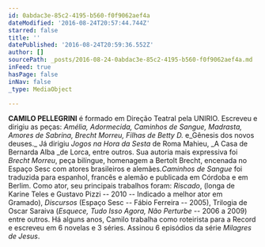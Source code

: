 ```yaml
---
id: 0abdac3e-85c2-4195-b560-f0f9062aef4a
dateModified: '2016-08-24T20:57:44.744Z'
starred: false
title: ''
datePublished: '2016-08-24T20:59:36.552Z'
author: []
sourcePath: _posts/2016-08-24-0abdac3e-85c2-4195-b560-f0f9062aef4a.md
inFeed: true
hasPage: false
inNav: false
_type: MediaObject

---
```

**CAMILO PELLEGRINI** é formado em Direção Teatral pela UNIRIO. Escreveu e dirigiu as peças: _Amélia, Adormecida, Caminhos de Sangue, Madrasta, Amores de Sabrina, Brecht Morreu, Filhas de Betty D._ e_Gênesis dos novos deuses._ Já dirigiu _Jogos na Hora da Sesta_ de Roma Mahieu, _A Casa de Bernarda Alba _de Lorca, entre outros. Sua autoria mais expressiva foi _Brecht Morreu_, peça bilíngue, homenagem a Bertolt Brecht, encenada no Espaço Sesc com atores brasileiros e alemães._Caminhos de Sangue_ foi traduzida para espanhol, francês e alemão e publicada em Córdoba e em Berlim. Como ator, seu principais trabalhos foram: _Riscado_, (longa de Karine Teles e Gustavo Pizzi -- 2010 -- Indicado a melhor ator em Gramado), _Discursos_ (Espaço Sesc -- Fábio Ferreira -- 2005), Trilogia de Oscar Saraiva (_Esquece, Tudo Isso Agora, Não Perturbe_ -- 2006 a 2009) entre outros. Há alguns anos, Camilo trabalha como roteirista para a Record e escreveu em 6 novelas e 3 séries. Assinou 6 episódios da série _Milagres de Jesus_.